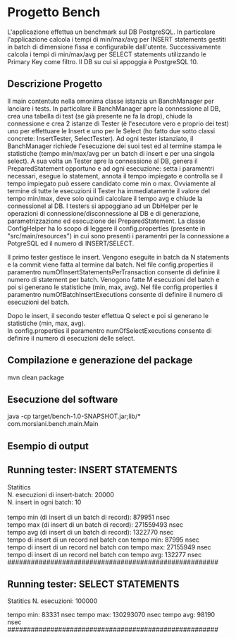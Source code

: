 Progetto Bench
==============

L'applicazione effettua un benchmark sul DB PostgreSQL. In particolare l'applicazione calcola i tempi di min/max/avg per INSERT statements gestiti in batch di dimensione fissa e configurabile dall'utente. Successivamente calcola i tempi di min/max/avg per SELECT statements utilizzando le Primary Key come filtro. Il DB su cui si appoggia è PostgreSQL 10.

Descrizione Progetto
--------------------


Il main contentuto nella omonima classe istanzia un BanchManager per lanciare i tests.
In particolare il BanchManager apre la connessione al DB, crea una tabella di test (se già presente ne fa la drop), chiude la connessione e crea 2 istanze di Tester  (è l'esecutore vero e proprio dei test) uno per effettuare le Insert e uno per le Select (ho fatto due sotto classi concrete: InsertTester, SelectTester). Ad ogni tester istanziato, il BanchManager richiede l'esecuzione dei suoi test ed al termine stampa le statistiche (tempo min/max/avg per un batch di insert e per una singola select).
A sua volta un Tester apre la connessione al DB, genera il PreparedStatement opportuno e ad ogni esecuzione: setta i paramentri necessari, esegue lo statement, annota il tempo impiegato e controlla se il tempo impiegato può essere candidato come min o max. Ovviamente al termine di tutte le esecuzioni il Tester ha immediatamente il valore del tempo min/max, deve solo quindi calcolare il tempo avg e chiude la connessionel al DB.
I testers si appoggiano ad un DbHelper per le operazioni di connessione/disconnessione al DB e di generazione, parametrizzazione ed esecuzione dei PreparedStatement.
La classe ConfigHelper ha lo scopo di leggere il config.properties (presente in "src/main/resources") in cui sono presenti i paramentri per la connessione a PotgreSQL ed il numero di INSERT/SELECT.

Il primo tester gestisce le insert. Vengono eseguite in batch da N statements e la commit viene fatta al termine dal batch.
Nel file config.properties il paramentro numOfInsertStatementsPerTransaction consente di definire il numero di statement per batch.
Venogono fatte M esecuzioni del batch e poi si generano le statistiche (min, max, avg). 
Nel file config.properties il paramentro numOfBatchInsertExecutions consente di definire il numero di esecuzioni del batch.

Dopo le insert, il secondo tester effettua Q select e poi si generano le statistiche (min, max, avg).   
In config.properties il paramentro numOfSelectExecutions consente di definire il numero di esecuzioni delle select.

Compilazione e generazione del package
--------------------

mvn clean package

Esecuzione del software
--------------------

java -cp target/bench-1.0-SNAPSHOT.jar;lib/* com.morsiani.bench.main.Main

Esempio di output
--------------------

Running tester: INSERT STATEMENTS
------------------------------------------------------
Statitics\
N. esecuzioni di insert-batch: 20000\
N. insert in ogni batch: 10\
\
tempo min (di insert di un batch di record): 879951 nsec\
tempo max (di insert di un batch di record): 271559493 nsec\
tempo avg (di insert di un batch di record): 1322770 nsec\
tempo di insert di un record nel batch con tempo min: 87995 nsec\
tempo di insert di un record nel batch con tempo max: 27155949 nsec\
tempo di insert di un record nel batch con tempo avg: 132277 nsec\
######################################################

Running tester: SELECT STATEMENTS
------------------------------------------------------
Statitics
N. esecuzioni: 100000

tempo min: 83331 nsec
tempo max: 130293070 nsec
tempo avg: 98190 nsec
######################################################

